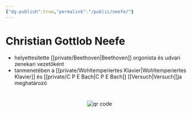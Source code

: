 ```yaml
---
{"dg-publish":true,"permalink":"/public/neefe/"}
---
```


# Christian Gottlob Neefe

- helyettesítette [[private/Beethoven\|Beethoven]] orgonista és udvari zenekari vezetőként
- tanmenetében a [[private/Wohltemperiertes Klavier\|Wohltemperiertes Klavier]] és [[private/C P E Bach\|C P E Bach]] [[Versuch\|Versuch]]ja meghatározó



#
<p style="text-align: center;"><img src="https://chart.googleapis.com/chart?cht=qr&chl=https://notes.andrasdenes.com/neefe&chs=180x180&choe=UTF-8&chld=L|2" alt="qr code"></p>

